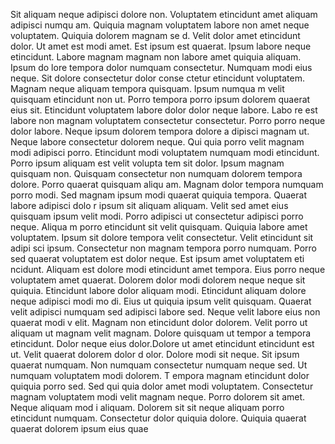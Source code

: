 Sit aliquam neque adipisci dolore non. Voluptatem etincidunt amet aliquam adipisci numqu
am. Quiquia magnam voluptatem labore non amet neque voluptatem. Quiquia dolorem magnam se
d. Velit dolor amet etincidunt dolor. Ut amet est modi amet. Est ipsum est quaerat. Ipsum labore
 neque etincidunt.  Labore magnam magnam non labore amet quiquia aliquam. Ipsum do
lore tempora dolor numquam consectetur. Numquam modi eius neque. Sit dolore consectetur dolor conse
ctetur etincidunt voluptatem. Magnam neque aliquam tempora quisquam. Ipsum numqua
m velit quisquam etincidunt non ut. Porro tempora porro ipsum dolorem quaerat eius sit. Etincidunt voluptatem labore dolor dolor neque labore. Labo
re est labore non magnam voluptatem consectetur consectetur.  Porro porro neque dolor labore. Neque ipsum dolorem tempora dolore a
dipisci magnam ut. Neque labore consectetur dolorem neque. Qui
quia porro velit magnam modi adipisci porro. Etincidunt modi voluptatem numquam modi etincidunt. Porro ipsum aliquam est velit volupta
tem sit dolor. Ipsum magnam quisquam non. Quisquam consectetur non numquam dolorem tempora dolore.  Porro quaerat quisquam aliqu
am. Magnam dolor tempora numquam porro modi. Sed magnam ipsum modi quaerat quiquia tempora. Quaerat labore adipisci dolo
r ipsum sit aliquam aliquam. Velit sed amet eius quisquam ipsum velit modi. Porro adipisci ut consectetur adipisci porro neque. Aliqua
m porro etincidunt sit velit quisquam.  Quiquia labore amet voluptatem. Ipsum sit dolore tempora velit consectetur. Velit etincidunt sit adipi
sci ipsum. Consectetur non magnam tempora porro numquam. Porro sed quaerat voluptatem est dolor neque. Est ipsum amet voluptatem eti
ncidunt. Aliquam est dolore modi etincidunt amet tempora. Eius porro neque voluptatem amet quaerat. Dolorem dolor
 modi dolorem neque neque sit quiquia. Etincidunt labore dolor aliquam modi.  Etincidunt aliquam dolore neque adipisci modi mo
di. Eius ut quiquia ipsum velit quisquam. Quaerat velit adipisci numquam sed adipisci labore sed. Neque velit labore eius non quaerat modi v
elit. Magnam non etincidunt dolor dolorem. Velit porro ut aliquam ut magnam velit magnam. Dolore quisquam ut tempor
a tempora etincidunt. Dolor neque eius dolor.Dolore ut amet etincidunt etincidunt est ut. Velit quaerat dolorem dolor d
olor. Dolore modi sit neque. Sit ipsum quaerat numquam. Non numquam consectetur numquam neque sed.  Ut numquam voluptatem modi dolorem. T
empora magnam etincidunt dolor quiquia porro sed. Sed qui
quia dolor amet modi voluptatem. Consectetur magnam voluptatem modi velit magnam neque. Porro dolorem sit amet. Neque aliquam mod
i aliquam. Dolorem sit sit neque aliquam porro etincidunt numquam. Consectetur dolor quiquia dolore. Quiquia quaerat quaerat dolorem ipsum eius quae
